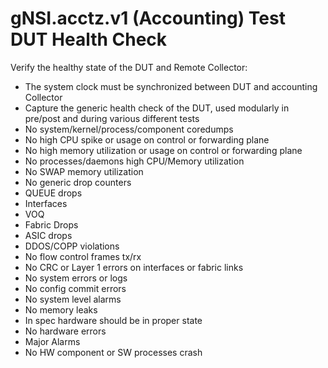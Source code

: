# gNSI.acctz.v1 (Accounting) Test DUT Health Check

Verify the healthy state of the DUT and Remote Collector:

- The system clock must be synchronized between DUT and accounting Collector
- Capture the generic health check of the DUT, used modularly in pre/post and during various different tests
- No system/kernel/process/component coredumps 
- No high CPU spike or usage on control or forwarding plane
- No high memory utilization or usage on control or forwarding plane
- No processes/daemons high CPU/Memory utilization
- No SWAP memory utilization
- No generic drop counters
- QUEUE drops
- Interfaces
- VOQ
- Fabric Drops
- ASIC drops
- DDOS/COPP violations
- No flow control frames tx/rx
- No CRC or Layer 1 errors on interfaces or fabric links
- No system errors or logs
- No config commit errors
- No system level alarms 
- No memory leaks
- In spec hardware should be in proper state
- No hardware errors
- Major Alarms 
- No HW component or SW processes crash
